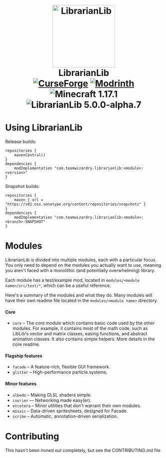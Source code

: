 <h1 align="center">
  <br>
    <img src="https://raw.github.com/TeamWizardry/LibrarianLib/5c982d5/logo/logo_500x500.png" title="LibrarianLib" 
    width="200" height="200" alt="LibrarianLib">
  <br>
  LibrarianLib
  <br>
  <a href="https://www.curseforge.com/minecraft/mc-mods/librarianlib"><img src="https://img.shields.io/badge/Download-CurseForge-f16436" alt="CurseForge"/></a>
  <a href="https://modrinth.com/mod/librarianlib"><img src="https://img.shields.io/badge/Download-Modrinth-5da426" alt="Modrinth"/></a>
  <br>
  <img id="mc-version-badge" src="https://img.shields.io/badge/Minecraft-1.17.1-blue" alt="Minecraft 1.17.1"/>
  <img id="mod-version-badge" src="https://img.shields.io/badge/LibrarianLib-5.0.0--alpha.7-blue" alt="LibrarianLib 5.0.0-alpha.7"/>
</h1>

# Using LibrarianLib

Release builds:
```goovy
repositories {
    mavenCentral()
}
dependencies {
    modImplementation "com.teamwizardry.librarianlib:<module>:<version>"
}
```
Snapshot builds:
```goovy
repositories {
    maven { url = "https://s01.oss.sonatype.org/content/repositories/snapshots" }
}
dependencies {
    modImplementation "com.teamwizardry.librarianlib:<module>:<branch>-SNAPSHOT"
}
```


# Modules
LibrarianLib is divided into multiple modules, each with a particular focus. You only need to depend on the modules you
actually want to use, meaning you aren't faced with a monolithic (and potentially overwhelming) library. 

Each module has a test/example mod, located in `modules/<module name>/src/test/*`, which can be a useful reference.

Here's a summary of the modules and what they do. Many modules will have their own readme file located in the 
`modules/<module name>` directory. 

#### Core
- `core` – The core module which contains basic code used by the other modules. For example, it contains most of the 
math code, such as LibLib's vector and matrix classes, easing functions, and abstract animation classes. It also 
contains simple helpers. More details in the core readme.

#### Flagship features
- `facade` – A feature-rich, flexible GUI framework.
- `glitter` – High-performance particle systems.

#### Minor features
- `albedo` – Making GLSL shaders simple.
- `courier` — Networking made easy(er).
- `etcetera` – Minor utilities that don't warrant their own modules.
- `mosaic` – Data-driven spritesheets, designed for Facade.
- `scribe` – Automatic, annotation-driven serialization.

# Contributing

This hasn't been ironed out completely, but see the CONTRIBUTING.md file
